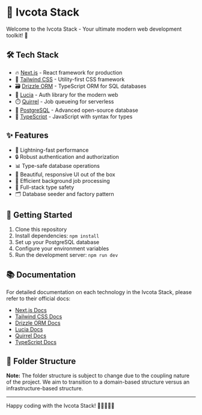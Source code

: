 # 🚀 Ivcota Stack

Welcome to the Ivcota Stack - Your ultimate modern web development toolkit! 🌟

## 🛠️ Tech Stack

- 🔥 [Next.js](https://nextjs.org/) - React framework for production
- 💨 [Tailwind CSS](https://tailwindcss.com/) - Utility-first CSS framework
- 🗃️ [Drizzle ORM](https://orm.drizzle.team/) - TypeScript ORM for SQL databases
- 🔐 [Lucia](https://lucia-auth.com/) - Auth library for the modern web
- ⏱️ [Quirrel](https://quirrel.dev/) - Job queueing for serverless
- 🐘 [PostgreSQL](https://www.postgresql.org/) - Advanced open-source database
- 📘 [TypeScript](https://www.typescriptlang.org/) - JavaScript with syntax for types

## ✨ Features

- 🚄 Lightning-fast performance
- 🔒 Robust authentication and authorization
- 📊 Type-safe database operations
- 🎨 Beautiful, responsive UI out of the box
- 📅 Efficient background job processing
- 🔧 Full-stack type safety
- 🗂️ Database seeder and factory pattern

## 🚀 Getting Started

1. Clone this repository
2. Install dependencies: `npm install`
3. Set up your PostgreSQL database
4. Configure your environment variables
5. Run the development server: `npm run dev`

## 📚 Documentation

For detailed documentation on each technology in the Ivcota Stack, please refer to their official docs:

- [Next.js Docs](https://nextjs.org/docs)
- [Tailwind CSS Docs](https://tailwindcss.com/docs)
- [Drizzle ORM Docs](https://orm.drizzle.team/docs/overview)
- [Lucia Docs](https://lucia-auth.com/basics/getting-started)
- [Quirrel Docs](https://docs.quirrel.dev/)
- [TypeScript Docs](https://www.typescriptlang.org/docs/)

## 📁 Folder Structure

**Note:** The folder structure is subject to change due to the coupling nature of the project. We aim to transition to a domain-based structure versus an infrastructure-based structure.

---

Happy coding with the Ivcota Stack! 🎉👨‍💻👩‍💻
